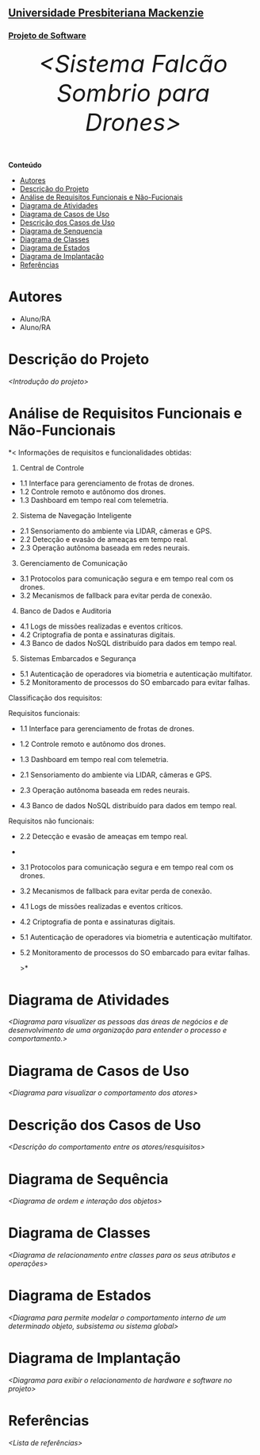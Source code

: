 <h2><a href= "https://www.mackenzie.br">Universidade Presbiteriana Mackenzie</a></h2>
<h3><a href= "https://www.mackenzie.br/graduacao/sao-paulo-higienopolis/sistemas-de-informacao">Projeto de Software</a></h3>


<font size="+12"><center>
*&lt;Sistema Falcão Sombrio para Drones&gt;*
</center></font>


**Conteúdo**

- [Autores](#nome-alunos)
- [Descrição do Projeto](#introdução-do-projeto)
- [Análise de Requisitos Funcionais e Não-Fucionais](#descrição-dos-requisitos)
- [Diagrama de Atividades](#diagrama-de-atividades) 
- [Diagrama de Casos de Uso](#diagrama-de-comportamento-atores)
- [Descrição dos Casos de Uso](#descrição-das-funcões)
- [Diagrama de Senquencia](#diagrama-de-ordem-interações)
- [Diagrama de Classes](#diagrama-orientado-objetos)
- [Diagrama de Estados](#diagrama-estrutura-componente)
- [Diagrama de Implantação](#diagrama-de-hardware-software)
- [Referências](#referências)


# Autores

* Aluno/RA
* Aluno/RA


# Descrição do Projeto

*&lt;Introdução do projeto&gt;*

# Análise de Requisitos Funcionais e Não-Funcionais
*&lt;
Informações de requisitos e funcionalidades obtidas:
1. Central de Controle
- 1.1 Interface para gerenciamento de frotas de drones.
- 1.2 Controle remoto e autônomo dos drones.
- 1.3 Dashboard em tempo real com telemetria.

2. Sistema de Navegação Inteligente
- 2.1 Sensoriamento do ambiente via LIDAR, câmeras e GPS.
- 2.2 Detecção e evasão de ameaças em tempo real.
- 2.3 Operação autônoma baseada em redes neurais.

3. Gerenciamento de Comunicação
- 3.1 Protocolos para comunicação segura e em tempo real com os drones.
- 3.2 Mecanismos de fallback para evitar perda de conexão.

4. Banco de Dados e Auditoria
- 4.1 Logs de missões realizadas e eventos críticos.
- 4.2 Criptografia de ponta e assinaturas digitais.
- 4.3 Banco de dados NoSQL distribuído para dados em tempo real. 

5. Sistemas Embarcados e Segurança
- 5.1 Autenticação de operadores via biometria e autenticação
multifator.
- 5.2 Monitoramento de processos do SO embarcado para evitar falhas.


Classificação dos requisitos:

Requisitos funcionais:
- 1.1 Interface para gerenciamento de frotas de drones.
- 1.2 Controle remoto e autônomo dos drones.
- 1.3 Dashboard em tempo real com telemetria.

- 2.1 Sensoriamento do ambiente via LIDAR, câmeras e GPS.
- 2.3 Operação autônoma baseada em redes neurais.

- 4.3 Banco de dados NoSQL distribuído para dados em tempo real. 

Requisitos não funcionais:
- 2.2 Detecção e evasão de ameaças em tempo real.
- 
- 3.1 Protocolos para comunicação segura e em tempo real com os drones.
- 3.2 Mecanismos de fallback para evitar perda de conexão.

- 4.1 Logs de missões realizadas e eventos críticos.
- 4.2 Criptografia de ponta e assinaturas digitais.

- 5.1 Autenticação de operadores via biometria e autenticação
multifator.
- 5.2 Monitoramento de processos do SO embarcado para evitar falhas.

   &gt;*

# Diagrama de Atividades

*&lt;Diagrama para visualizer as pessoas das áreas de negócios e de desenvolvimento de uma organização para entender o processo e comportamento.&gt;*

# Diagrama de Casos de Uso

*&lt;Diagrama para visualizar o comportamento dos atores&gt;*

# Descrição dos Casos de Uso

*&lt;Descrição do comportamento entre os atores/resquisitos&gt;*

# Diagrama de Sequência

*&lt;Diagrama de ordem e interação dos objetos&gt;*

# Diagrama de Classes

*&lt;Diagrama de relacionamento entre classes para os seus atributos e operações&gt;*

# Diagrama de Estados

*&lt;Diagrama para permite modelar o comportamento interno de um determinado objeto, subsistema ou sistema global&gt;*

# Diagrama de Implantação

*&lt;Diagrama para exibir o relacionamento de hardware e software no projeto&gt;*

# Referências

*&lt;Lista de referências&gt;*
